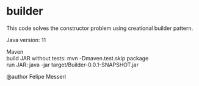 # builder
This code solves the constructor problem using creational builder pattern.

Java version: 11

Maven<br>
build JAR without tests: mvn -Dmaven.test.skip package<br>
run JAR: java -jar target/Builder-0.0.1-SNAPSHOT.jar
 
@author Felipe Messeri